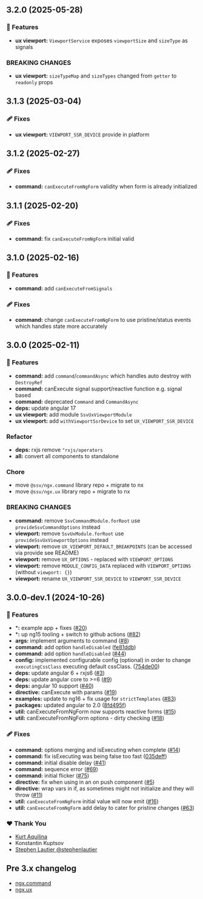 ## 3.2.0 (2025-05-28)

### 🚀 Features

- **ux viewport:** `ViewportService` exposes `viewportSize` and `sizeType` as signals

### BREAKING CHANGES

- **ux viewport:** `sizeTypeMap` and `sizeTypes` changed from `getter` to `readonly` props

## 3.1.3 (2025-03-04)

### 🩹 Fixes

- **ux viewport:** `VIEWPORT_SSR_DEVICE` provide in platform

## 3.1.2 (2025-02-27)

### 🩹 Fixes

- **command:** `canExecuteFromNgForm` validity when form is already initialized

## 3.1.1 (2025-02-20)

### 🩹 Fixes

- **command:** fix `canExecuteFromNgForm` initial valid

## 3.1.0 (2025-02-16)

### 🚀 Features

- **command:** add `canExecuteFromSignals`

### 🩹 Fixes

- **command:** change `canExecuteFromNgForm` to use pristine/status events which handles state more accurately

## 3.0.0 (2025-02-11)

### 🚀 Features

- **command:** add `command`/`commandAsync` which handles auto destroy with `DestroyRef` 
- **command:** canExecute signal support/reactive function e.g. signal based
- **command:** deprecated `Command` and `CommandAsync`
- **deps:** update angular 17
- **ux viewport:** add module `SsvUxViewportModule`
- **ux viewport:** add `withViewportSsrDevice` to set `UX_VIEWPORT_SSR_DEVICE`

### Refactor

- **deps:** rxjs remove `"rxjs/operators`
- **all:** convert all components to standalone

### Chore

- move `@ssv/ngx.command` library repo + migrate to nx
- move `@ssv/ngx.ux` library repo + migrate to nx

### BREAKING CHANGES

- **command:** remove `SsvCommandModule.forRoot` use `provideSsvCommandOptions` instead
- **viewport:** remove `SsvUxModule.forRoot` use `provideSsvUxViewportOptions` instead
- **viewport:** remove `UX_VIEWPORT_DEFAULT_BREAKPOINTS` (can be accessed via provide see README)
- **viewport:** remove `UX_OPTIONS` - replaced with `VIEWPORT_OPTIONS`
- **viewport:** remove `MODULE_CONFIG_DATA` replaced with `VIEWPORT_OPTIONS` (without `viewport: {}`)
- **viewport:** rename `UX_VIEWPORT_SSR_DEVICE` to `VIEWPORT_SSR_DEVICE`

## 3.0.0-dev.1 (2024-10-26)

### 🚀 Features

- ***:** example app + fixes ([#20](https://github.com/sketch7/ssv.ngx/pull/20))
- ***:** up ng15 tooling + switch to github actions ([#82](https://github.com/sketch7/ssv.ngx/pull/82))
- **args:** implement arguments to command ([#8](https://github.com/sketch7/ssv.ngx/pull/8))
- **command:** add option `handleDisabled` ([fe81ddb](https://github.com/sketch7/ssv.ngx/commit/fe81ddb))
- **command:** add option `handleDisabled` ([#44](https://github.com/sketch7/ssv.ngx/pull/44))
- **config:** implemented configurable config (optional) in order to change `executingCssClass` executing default cssClass. ([754de00](https://github.com/sketch7/ssv.ngx/commit/754de00))
- **deps:** update angular 6 + rxjs6 ([#3](https://github.com/sketch7/ssv.ngx/pull/3))
- **deps:** update angular core to >=6 ([#9](https://github.com/sketch7/ssv.ngx/pull/9))
- **deps:** angular 10 support ([#40](https://github.com/sketch7/ssv.ngx/pull/40))
- **directive:** canExecute with params ([#19](https://github.com/sketch7/ssv.ngx/pull/19))
- **examples:** update to ng16 + fix usage for `strictTemplates` ([#83](https://github.com/sketch7/ssv.ngx/pull/83))
- **packages:** updated angular to 2.0 ([8fd495f](https://github.com/sketch7/ssv.ngx/commit/8fd495f))
- **util:** canExecuteFromNgForm now supports reactive forms ([#15](https://github.com/sketch7/ssv.ngx/pull/15))
- **util:** canExecuteFromNgForm options - dirty checking ([#18](https://github.com/sketch7/ssv.ngx/pull/18))

### 🩹 Fixes

- **command:** options merging and isExecuting when complete ([#14](https://github.com/sketch7/ssv.ngx/pull/14))
- **command:** fix isExecuting was being false too fast ([035deff](https://github.com/sketch7/ssv.ngx/commit/035deff))
- **command:** initial disable delay ([#41](https://github.com/sketch7/ssv.ngx/pull/41))
- **command:** sequence error ([#69](https://github.com/sketch7/ssv.ngx/pull/69))
- **command:** initial flicker ([#75](https://github.com/sketch7/ssv.ngx/pull/75))
- **directive:** fix when using in an on push component ([#5](https://github.com/sketch7/ssv.ngx/pull/5))
- **directive:** wrap vars in if, as sometimes might not initialize and they will throw ([#11](https://github.com/sketch7/ssv.ngx/pull/11))
- **util:** `canExecuteFromNgForm` initial value will now emit ([#16](https://github.com/sketch7/ssv.ngx/pull/16))
- **util:** `canExecuteFromNgForm` add delay to cater for pristine changes ([#63](https://github.com/sketch7/ssv.ngx/pull/63))

### ❤️  Thank You

- [Kurt Aquilina](https://github.com/kurtaqui)
- Konstantin  Kuptsov
- [Stephen Lautier @stephenlautier](https://github.com/stephenlautier)

## Pre 3.x changelog
- [ngx.command](https://github.com/sketch7/ngx.command/blob/master/CHANGELOG.md)
- [ngx.ux](https://github.com/sketch7/ngx.ux/blob/master/CHANGELOG.md)
